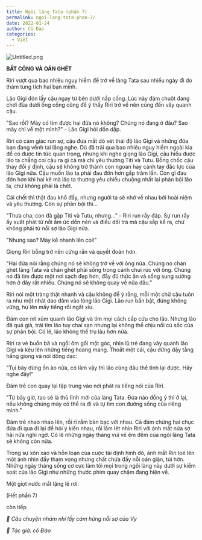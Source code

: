 ```yaml
---
title: Ngôi làng Tata (phần 7)
permalink: ngoi-lang-tata-phan-7/
date: 2022-01-24
author: Cô Đào
categories:
  - Viết
---
```


![Untitled.png](/images/2bf9c2cd-b6e9-42d1-9cdd-4f959feef399/Untitled.png)


**BẤT CÔNG VÀ OÁN GHÉT**


Riri vượt qua bao nhiêu nguy hiểm để trở về làng Tata sau nhiều ngày đi do thám tung tích hai bạn mình.


Lão Gigi đón lấy cậu ngay từ bên dưới nắp cống. Lúc này đám chuột đang chơi đùa dưới ống cống cũng để ý thấy Riri trở về nên cùng đến vây quanh cậu.


"Sao rồi? Mày có tìm được hai đứa nó không? Chúng nó đang ở đâu? Sao mày chỉ về một mình?" - Lão Gigi hỏi dồn dập.


Riri có cảm giác run sợ, cậu đưa mắt dò xét thái độ lão Gigi và những đứa bạn đang vểnh tai lắng nghe. Dù đã trải qua bao nhiêu nguy hiểm ngoài kia để có được tin tức quan trọng, nhưng khi nghe giọng lão Gigi, cậu hiểu được lão ta chẳng coi cậu ra gì cả mà chỉ yêu thương Titi và Tutu. Bỗng chốc cậu thay đổi ý định, cậu sẽ không trở thành con ngoan hay cánh tay đắc lực của lão Gigi nữa. Cậu muốn lão ta phải đau đớn hơn gấp trăm lần. Còn gì đau đớn hơn khi hai kẻ mà lão ta thương yêu chiều chuộng nhất lại phản bội lão ta, chứ không phải là chết.


Cái chết thì thật đau khổ đấy, nhưng người ta sẽ nhớ về nhau bởi hoài niệm và yêu thương. Còn sự phản bội thì...


"Thưa cha, con đã gặp Titi và Tutu, nhưng..." - Riri run rẩy đáp. Sự run rẩy ấy xuất phát từ nỗi ấm ức dồn nén và điều dối trá mà cậu sắp kể ra, chứ không phải từ nỗi sợ lão Gigi nữa.


"Nhưng sao? Mày kể nhanh lên coi!"


Giọng Riri bỗng trở nên cứng rắn và quyết đoán hơn.


"Hai đứa nói rằng chúng nó sẽ không trở về với ông nữa. Chúng nó chán ghét làng Tata và chán ghét phải sống trong cảnh chui rúc với ông. Chúng nó đã tìm được một nơi sạch đẹp hơn, đầy đủ thức ăn và sống sung sướng hơn ở đây rất nhiều. Chúng nó sẽ không quay về nữa đâu."


Riri nói một tràng thật nhanh và cậu không để ý rằng, mỗi một chữ cậu tuôn ra như một nhát dao đâm vào lòng lão Gigi. Lão run bần bật, đứng không vững, hự lên mấy tiếng rồi ngất xỉu.


Đám con nít xúm quanh lão Gigi và tìm mọi cách cấp cứu cho lão. Nhưng lão đã quá già, trái tim lão tuy chai sạn nhưng lại không thể chịu nổi cú sốc của sự phản bội. Có lẽ, lão không thể trụ lâu hơn nữa.


Riri ra vẻ buồn bã và ngồi ôm gối một góc, nhìn lũ trẻ đang vây quanh lão Gigi và kêu lên những tiếng hoang mang. Thoắt một cái, cậu đứng dậy tằng hắng giọng và nói dõng dạc:


"Tụi bây đừng ồn ào nữa, có làm vậy thì lão cũng đâu thể tỉnh lại được. Hãy nghe đây!"


Đám trẻ con quay lại tập trung vào nơi phát ra tiếng nói của Riri.


"Từ bây giờ, tao sẽ là thủ lĩnh mới của làng Tata. Đứa nào đồng ý thì ở lại, nếu không chúng mày có thể ra đi và tự tìm con đường sống của riêng mình."


Đám trẻ nhao nhao lên, rồi rì rầm bàn bạc với nhau. Cả đám chừng hai chục đứa đi qua đi lại để hỏi ý kiến nhau, rồi lấm lét nhìn Riri với ánh mắt nửa sợ hãi nửa nghi ngờ. Có lẽ những ngày tháng vui vẻ êm đềm của ngôi làng Tata sẽ không còn nữa.


Trong sự xôn xao và hỗn loạn của cuộc tái định hình đó, ánh mắt Riri loé lên một ánh nhìn đầy tham vọng nhưng chất chứa đầy nỗi oán giận, tủi hờn. Những ngày tháng sống cơ cực làm tôi mọi trong ngôi làng này dưới sự kiểm soát của lão Gigi như những thước phim quay chậm đang hiện về.


Một giọt nước mắt lặng lẽ rơi.


(Hết phần 7)


còn tiếp


_🌵 Câu chuyện nhảm nhí lấy cảm hứng nỗi sợ của Vy_


_📎 Tác giả: cô Đào_

